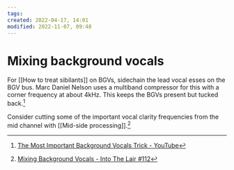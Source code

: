 ```yaml
---
tags: 
created: 2022-04-17, 14:01
modified: 2022-11-07, 09:48
---
```


# Mixing background vocals
For [[How to treat sibilants]] on BGVs, sidechain the lead vocal esses on the BGV bus. Marc Daniel Nelson uses a multiband compressor for this with a corner frequency at about 4kHz. This keeps the BGVs present but tucked back.[^1]

Consider cutting some of the important vocal clarity frequencies from the mid channel with [[Mid-side processing]].[^2]

[^1]: [The Most Important Background Vocals Trick - YouTube](https://youtu.be/43aIfeUyhKE)
[^2]: [Mixing Background Vocals - Into The Lair #112](https://www.youtube.com/watch?v=8ZQSA6Wr9gM&list=PL1sNd-gBgKcokKS0v14HYieHxmHsQS38V&index=2)
